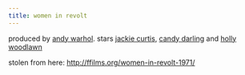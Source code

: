 ```yaml
---
title: women in revolt
---
```


produced by [andy warhol](/andy_warhol "wikilink"). stars [jackie curtis](/jackie_curtis "wikilink"), [candy darling](/candy_darling "wikilink") and [holly woodlawn](/holly_woodlawn "wikilink")

stolen from here: <http://ffilms.org/women-in-revolt-1971/>

